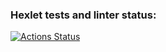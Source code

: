### Hexlet tests and linter status:
[![Actions Status](https://github.com/V0000DY/js-react-developer-project-12/actions/workflows/hexlet-check.yml/badge.svg)](https://github.com/V0000DY/js-react-developer-project-12/actions)